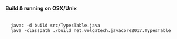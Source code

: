 <h4>Build & running on OSX/Unix</h4>
<code>
  javac -d build src/TypesTable.java
  java -classpath ./build net.volgatech.javacore2017.TypesTable
</code>